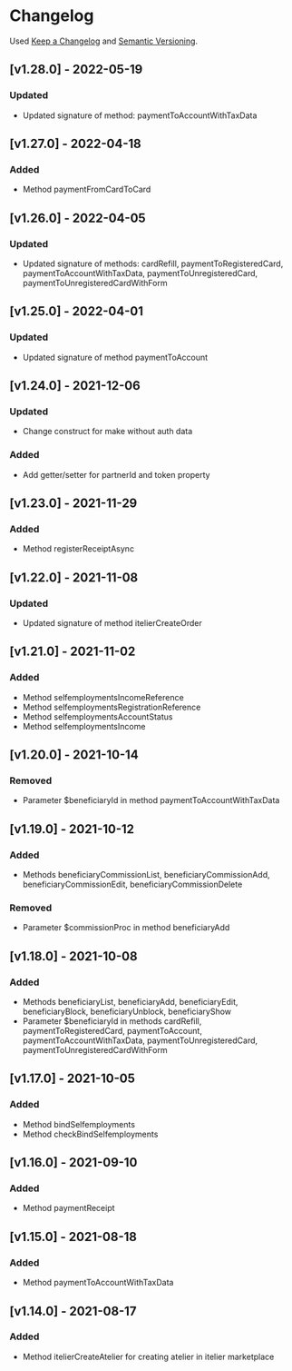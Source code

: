 # Changelog
Used [Keep a Changelog](https://keepachangelog.com/en/1.0.0/) and [Semantic Versioning](https://semver.org/spec/v2.0.0.html).

## [v1.28.0] - 2022-05-19
### Updated
- Updated signature of method: paymentToAccountWithTaxData

## [v1.27.0] - 2022-04-18
### Added
- Method paymentFromCardToCard

## [v1.26.0] - 2022-04-05
### Updated
- Updated signature of methods: cardRefill, paymentToRegisteredCard, paymentToAccountWithTaxData, paymentToUnregisteredCard, paymentToUnregisteredCardWithForm

## [v1.25.0] - 2022-04-01
### Updated
- Updated signature of method paymentToAccount

## [v1.24.0] - 2021-12-06
### Updated
- Change construct for make without auth data
### Added
- Add getter/setter for partnerId and token property

## [v1.23.0] - 2021-11-29
### Added
- Method registerReceiptAsync

## [v1.22.0] - 2021-11-08
### Updated
- Updated signature of method itelierCreateOrder

## [v1.21.0] - 2021-11-02
### Added
- Method selfemploymentsIncomeReference
- Method selfemploymentsRegistrationReference
- Method selfemploymentsAccountStatus
- Method selfemploymentsIncome

## [v1.20.0] - 2021-10-14
### Removed
- Parameter $beneficiaryId in method paymentToAccountWithTaxData

## [v1.19.0] - 2021-10-12
### Added
- Methods beneficiaryCommissionList, beneficiaryCommissionAdd, beneficiaryCommissionEdit, beneficiaryCommissionDelete
### Removed
- Parameter $commissionProc in method beneficiaryAdd

## [v1.18.0] - 2021-10-08
### Added
- Methods beneficiaryList, beneficiaryAdd, beneficiaryEdit, beneficiaryBlock, beneficiaryUnblock, beneficiaryShow
- Parameter $beneficiaryId in methods cardRefill, paymentToRegisteredCard, paymentToAccount, paymentToAccountWithTaxData, paymentToUnregisteredCard, paymentToUnregisteredCardWithForm

## [v1.17.0] - 2021-10-05
### Added
- Method bindSelfemployments
- Method checkBindSelfemployments

## [v1.16.0] - 2021-09-10
### Added 
- Method paymentReceipt

## [v1.15.0] - 2021-08-18
### Added 
- Method paymentToAccountWithTaxData

## [v1.14.0] - 2021-08-17
### Added 
- Method itelierCreateAtelier for creating atelier in itelier marketplace
